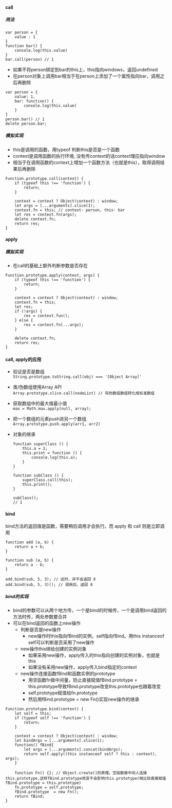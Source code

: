 #### call
##### 用法
```
var person = {
    value : 1
}
function bar() {
    console.log(this.value)
}
bar.call(person) // 1
```
- 如果不将person绑定到bar的this上，this指向windows，返回undefined
- 在person对象上调用bar相当于在person上添加了一个属性指向bar，调用之后再删除
```
var person = {    
    value: 1,
    bar: function() {
        console.log(this.value)
    }
}
person.bar() // 1
delete person.bar;
```
##### 模拟实现 
- this是调用的函数，用typeof 判断this是否是一个函数
- context是调用函数的执行环境, 没有传context的话context理应指向window
- 相当于在调用函数的context上增加一个函数方法（也就是this），取得调用结果后再删除
```
Function.prototype.call(context) {
    if (typeof this !== 'function') {
        return;
    }

    context = context ? Object(context) : window;
    let args = [...arguments].slice(1);
    context.fn = this; // context- person, this- bar
    let res = context.fn(args); 
    delete context.fn;
    return res;
}
```

#### apply 
##### 模拟实现 
- 在call的基础上额外判断参数是否存在
```
Function.prototype.apply(context, args) {
    if (typeof this !== 'function') {
        return;
    }

    context = context ? Object(context) : window;
    context.fn = this;
    let res;
    if (!args) {
        res = context.fun(); 
    } else {
        res = context.fn(...args);
    }

    delete context.fn;
    return res;
}
```
#### call, apply的应用
- 验证是否是数组    
```String.prototype.toString.call(obj) === '[Object Array]'```

- 类/伪数组使用Array API    
```Array.prototype.slice.call(nodeList) // 将伪数组数组转化成标准数组```

- 获取数组中的最大值最小值  
```max = Math.max.apply(null, array);```

- 把一个数组的元素push进另一个数组    
```Array.prototype.push.apply(arr1, arr2)```

- 对象的继承 
    ```
    function superClass () {
        this.a = 1;
        this.print = function () {
            console.log(this.a);
        }
    }

    function subClass () {
        superClass.call(this);
        this.print();
    }

    subClass();
    // 1
    ```

#### bind  
bind方法的返回值是函数，需要稍后调用才会执行。而 apply 和 call 则是立即调用
```
function add (a, b) {
    return a + b;
}

function sub (a, b) {
    return a - b;
}

add.bind(sub, 5, 3); // 这时，并不会返回 8
add.bind(sub, 5, 3)(); // 调用后，返回 8
```
##### bind的实现
- bind的参数可以从两个地方传，一个是bind的时候传，一个是调用bind返回的方法时传，两处参数要合并
- 可以在bind返回的函数上new操作
    - 判断是否是new操作
        - new操作时this指向fBind的实例，self指向fBind。用this instanceof self可以判断是否采用了new操作
    - new操作this绑给创建的实例对象
        - 如果采用new操作，apply传入的this指向创建的实例对象，也就是this
        - 如果没有采用new操作，apply传入bind指定的context
    - new操作连接函数fBind和函数实例的prototype
        - 用空函数fn做中间量，防止直接赋值fBind.prototype = this.prototype导致fBind.prototype改变this.prototype也跟着改变
        - self.prototype赋值给fn.prototype
        - 然后用fBind.prototype = new Fn()实现new操作的继承
```
Function.prototype.bind(context) {
    let self = this;
    if (typeof self !== 'function') {
        return;
    }

    context = context ? Object(context) : window;
    let bindArgs = [...arguments].slice(1);
    function() fBind{
        let args = [...arguments].concat(bindArgs);
        return self.apply((this instanceof self ? this : context), args);
    }

    function Fn() {}; // Object.create()的原理。空函数做中间人连接this.prototype,这样fBind.prototype改变不会影响this.prototype(相比较直接赋值fBind.prototype = this.prototype)
    fn.prototype = self.prototype;
    fBind.prototype  = new Fn();
    return fBind;
}
```